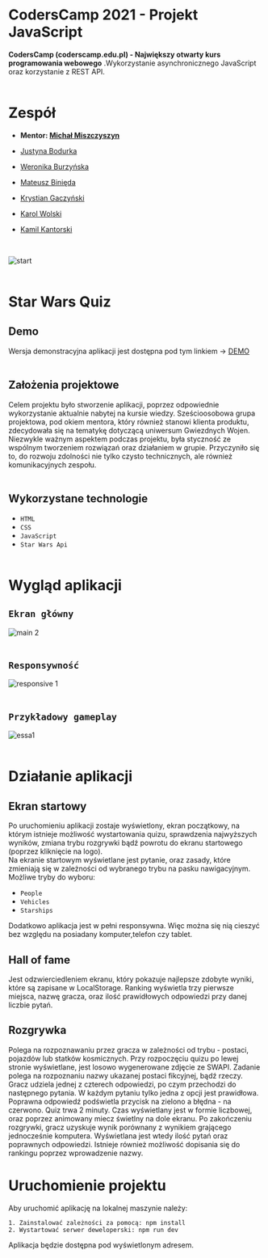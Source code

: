 # CodersCamp 2021 - Projekt JavaScript

**CodersCamp (coderscamp.edu.pl) - Największy otwarty kurs programowania webowego**
.Wykorzystanie asynchronicznego JavaScript oraz korzystanie z REST API. <br/> <br/>

# Zespół

- **Mentor: [Michał Miszczyszyn](https://github.com/mmiszy)**

- [Justyna Bodurka](https://github.com/justyna-bodurka)
- [Weronika Burzyńska](https://github.com/Weroniika)
- [Mateusz Binięda](https://github.com/Arssin)
- [Krystian Gaczyński](https://github.com/krygacz)
- [Karol Wolski](https://github.com/karol-wolski)
- [Kamil Kantorski](https://github.com/KamiKant)

  <br/>

![start](https://user-images.githubusercontent.com/93389452/148145126-4cb6ed74-f8e3-4611-b707-f0cee17e5c1e.jpg)
<br/> <br/>

# Star Wars Quiz

## Demo

Wersja demonstracyjna aplikacji jest dostępna pod tym linkiem -> [DEMO](https://sturdy-journey-761820ff.pages.github.io/) <br/> <br/>

## Założenia projektowe

Celem projektu było stworzenie aplikacji, poprzez odpowiednie wykorzystanie aktualnie nabytej na kursie wiedzy. Sześcioosobowa grupa projektowa, pod okiem mentora, który również stanowi klienta produktu, zdecydowała się na tematykę dotyczącą uniwersum Gwiezdnych Wojen.
<br/>
Niezwykle ważnym aspektem podczas projektu, była styczność ze wspólnym tworzeniem rozwiązań oraz działaniem w grupie. Przyczyniło się to, do rozwoju zdolności nie tylko czysto technicznych, ale również komunikacyjnych zespołu.
<br/> <br/>

## Wykorzystane technologie

- `HTML`
- `CSS`
- `JavaScript`
- `Star Wars Api`
  <br/><br/>

# Wygląd aplikacji

## `Ekran główny` <br/>

![main 2](https://user-images.githubusercontent.com/93389452/148229882-73655d35-2d67-43ae-9b85-e9ef0d9a2a3c.png)<br/><br/>

## `Responsywność` <br/>

![responsive 1](https://user-images.githubusercontent.com/93389452/148229994-5b59c229-7fe9-4235-9079-1043f9b0e7d9.png)<br/><br/>

## `Przykładowy gameplay` <br/>

![essa1](https://user-images.githubusercontent.com/93389452/148151455-49f2004f-8513-4ee0-b903-f5afc6b4a413.png)<br/><br/>

# Działanie aplikacji

## Ekran startowy

Po uruchomieniu aplikacji zostaje wyświetlony, ekran początkowy, na którym istnieje możliwość wystartowania quizu, sprawdzenia najwyższych wyników, zmiana trybu rozgrywki bądź powrotu do ekranu startowego (poprzez kliknięcie na logo).
<br/>
Na ekranie startowym wyświetlane jest pytanie, oraz zasady, które zmieniają się w zależności od wybranego trybu na pasku nawigacyjnym. Możliwe tryby do wyboru:

- `People`
- `Vehicles`
- `Starships`

Dodatkowo aplikacja jest w pełni responsywna. Więc można się nią cieszyć bez względu na posiadany komputer,telefon czy tablet.
<br/>

## Hall of fame

Jest odzwierciedleniem ekranu, który pokazuje najlepsze zdobyte wyniki, które są zapisane w LocalStorage. Ranking wyświetla trzy pierwsze miejsca, nazwę gracza, oraz ilość prawidłowych odpowiedzi przy danej liczbie pytań.
<br/>

## Rozgrywka

Polega na rozpoznawaniu przez gracza w zależności od trybu - postaci, pojazdów lub statków kosmicznych. Przy rozpoczęciu quizu po lewej stronie wyświetlane, jest losowo wygenerowane zdjęcie ze SWAPI. Zadanie polega na rozpoznaniu nazwy ukazanej postaci fikcyjnej, bądź rzeczy. Gracz udziela jednej z czterech odpowiedzi, po czym przechodzi do następnego pytania. W każdym pytaniu tylko jedna z opcji jest prawidłowa. Poprawna odpowiedź podświetla przycisk na zielono a błędna - na czerwono. Quiz trwa 2 minuty. Czas wyświetlany jest w formie liczbowej, oraz poprzez animowany miecz świetlny na dole ekranu. Po zakończeniu rozgrywki, gracz uzyskuje wynik porównany z wynikiem grającego jednocześnie komputera. Wyświetlana jest wtedy ilość pytań oraz poprawnych odpowiedzi. Istnieje również możliwość dopisania się do rankingu poprzez wprowadzenie nazwy.

# Uruchomienie projektu

Aby uruchomić aplikację na lokalnej maszynie należy:

```
1. Zainstalować zależności za pomocą: npm install
2. Wystartować serwer deweloperski: npm run dev
```

Aplikacja będzie dostępna pod wyświetlonym adresem.
